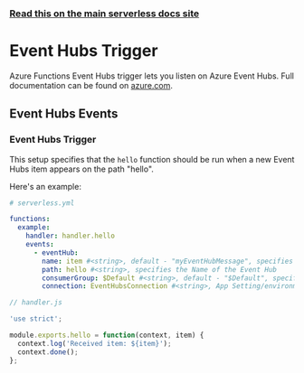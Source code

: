 <!--
title: Serverless Framework - Azure Functions Events - Event Hubs
menuText: Event Hubs
menuOrder: 5
description: Setting up Event Hubs Events with Azure Functions via the Serverless Framework
layout: Doc
-->

<!-- DOCS-SITE-LINK:START automatically generated  -->

### [Read this on the main serverless docs site](https://www.serverless.com/framework/docs/providers/azure/events/eventhubs)

<!-- DOCS-SITE-LINK:END -->

# Event Hubs Trigger

Azure Functions Event Hubs trigger lets you listen on Azure Event Hubs. Full
documentation can be found on
[azure.com](https://docs.microsoft.com/en-us/azure/azure-functions/functions-bindings-event-hubs).

## Event Hubs Events

### Event Hubs Trigger

This setup specifies that the `hello` function should be run when a new Event
Hubs item appears on the path "hello".

Here's an example:

```yml
# serverless.yml

functions:
  example:
    handler: handler.hello
    events:
      - eventHub:
        name: item #<string>, default - "myEventHubMessage", specifies which name is available on `context.bindings`
        path: hello #<string>, specifies the Name of the Event Hub
        consumerGroup: $Default #<string>, default - "$Default", specifies the consumerGroup to listen with
        connection: EventHubsConnection #<string>, App Setting/environment variable which contains Event Hubs Namespace Connection String
```

```javascript
// handler.js

'use strict';

module.exports.hello = function(context, item) {
  context.log('Received item: ${item}');
  context.done();
};
```
